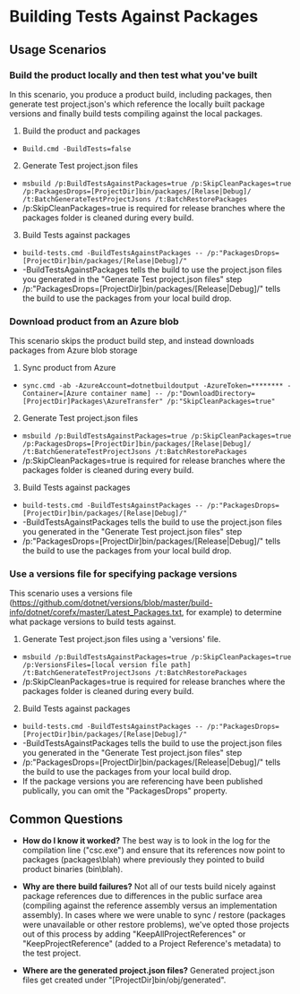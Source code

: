 # Building Tests Against Packages

## Usage Scenarios

### Build the product locally and then test what you've built

In this scenario, you produce a product build, including packages, then generate test project.json's which reference the locally built package versions and finally build tests compiling against the local packages.

1. Build the product and packages 
 - ```Build.cmd -BuildTests=false```
2. Generate Test project.json files
 - ```msbuild /p:BuildTestsAgainstPackages=true /p:SkipCleanPackages=true /p:PackagesDrops=[ProjectDir]bin/packages/[Relase|Debug]/ /t:BatchGenerateTestProjectJsons /t:BatchRestorePackages```
  - /p:SkipCleanPackages=true is required for release branches where the packages folder is cleaned during every build.
3. Build Tests against packages
 - ```build-tests.cmd -BuildTestsAgainstPackages -- /p:"PackagesDrops=[ProjectDir]bin/packages/[Relase|Debug]/"```
  - -BuildTestsAgainstPackages tells the build to use the project.json files you generated in the "Generate Test project.json files" step
  - /p:"PackagesDrops=[ProjectDir]bin/packages/[Release|Debug]/" tells the build to use the packages from your local build drop.

### Download product from an Azure blob

This scenario skips the product build step, and instead downloads packages from Azure blob storage

1. Sync product from Azure
 - ```sync.cmd -ab -AzureAccount=dotnetbuildoutput -AzureToken=******** -Container=[Azure container name] -- /p:"DownloadDirectory=[ProjectDir]Packages\AzureTransfer" /p:"SkipCleanPackages=true"```
2. Generate Test project.json files
 - ```msbuild /p:BuildTestsAgainstPackages=true /p:SkipCleanPackages=true /p:PackagesDrops=[ProjectDir]bin/packages/[Relase|Debug]/ /t:BatchGenerateTestProjectJsons /t:BatchRestorePackages```
  - /p:SkipCleanPackages=true is required for release branches where the packages folder is cleaned during every build.
3. Build Tests against packages
 - ```build-tests.cmd -BuildTestsAgainstPackages -- /p:"PackagesDrops=[ProjectDir]bin/packages/[Relase|Debug]/"```
  - -BuildTestsAgainstPackages tells the build to use the project.json files you generated in the "Generate Test project.json files" step
  - /p:"PackagesDrops=[ProjectDir]bin/packages/[Release|Debug]/" tells the build to use the packages from your local build drop.

### Use a versions file for specifying package versions

This scenario uses a versions file (https://github.com/dotnet/versions/blob/master/build-info/dotnet/corefx/master/Latest_Packages.txt, for example) to determine what package versions to build tests against.

1. Generate Test project.json files using a 'versions' file.
 -   ```msbuild /p:BuildTestsAgainstPackages=true /p:SkipCleanPackages=true /p:VersionsFiles=[local version file path] /t:BatchGenerateTestProjectJsons /t:BatchRestorePackages```
  - /p:SkipCleanPackages=true is required for release branches where the packages folder is cleaned during every build.
2. Build Tests against packages
 - ```build-tests.cmd -BuildTestsAgainstPackages -- /p:"PackagesDrops=[ProjectDir]bin/packages/[Relase|Debug]/"```
  - -BuildTestsAgainstPackages tells the build to use the project.json files you generated in the "Generate Test project.json files" step
  - /p:"PackagesDrops=[ProjectDir]bin/packages/[Release|Debug]/" tells the build to use the packages from your local build drop.
   - If the package versions you are referencing have been published publically, you can omit the "PackagesDrops" property.

## Common Questions

- **How do I know it worked?**  The best way is to look in the log for the compilation line ("csc.exe") and ensure that its references now point to packages (packages\blah) where previously they pointed to build product binaries (bin\blah).

- **Why are there build failures?**  Not all of our tests build nicely against package references due to differences in the public surface area (compiling against the reference assembly versus an implementation assembly).  In cases where we were unable to sync / restore (packages were unavailable or other restore problems), we've opted those projects out of this process by adding "KeepAllProjectReferences" or "KeepProjectReference" (added to a Project Reference's metadata) to the test project.

- **Where are the generated project.json files?** Generated project.json files get created under "[ProjectDir]bin/obj/generated".  
